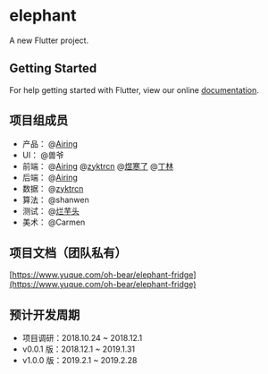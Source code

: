 # elephant

A new Flutter project.

## Getting Started

For help getting started with Flutter, view our online
[documentation](https://flutter.io/).

## 项目组成员

- 产品： @[Airing](https://github.com/airingursb)
- UI： @兽爷
- 前端： @[Airing](https://github.com/airingursb) @[zyktrcn](https://github.com/zyktrcn) @[煜寒了](https://github.com/yuhanle) @[丁林](https://github.com/LinDing)
- 后端： @[Airing](https://github.com/airingursb)
- 数据： @[zyktrcn](https://github.com/zyktrcn)
- 算法： @shanwen
- 测试： @[烂芋头](https://github.com/https://github.com/ExTEnS10N)
- 美术： @Carmen

## 项目文档（团队私有）

[https://www.yuque.com/oh-bear/elephant-fridge](https://www.yuque.com/oh-bear/elephant-fridge)

## 预计开发周期

- 项目调研：2018.10.24 ~ 2018.12.1
- v0.0.1 版：2018.12.1 ~ 2019.1.31
- v1.0.0 版：2019.2.1 ~ 2019.2.28
